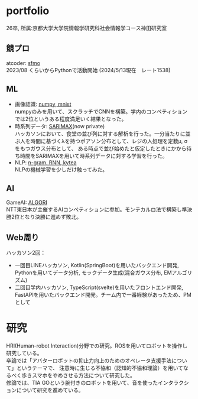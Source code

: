 # portfolio
26卒, 所属:京都大学大学院情報学研究科社会情報学コース神田研究室

## 競プロ
atcoder: [sfmo](https://atcoder.jp/users/sfmo)  
2023/08 くらいからPythonで活動開始  (2024/5/13現在　レート1538)

## ML
- 画像認識: [numpy, mnist](https://github.com/Amano-take/image-expe/)  
numpyのみを用いて、スクラッチでCNNを構築。学内のコンペティションでは2位というある程度満足いく結果となった。  
- 時系列データ: [SARIMAX](https://github.com/ku-practice-of-information-pre-group2/ShockDawnBackEnd/tree/main/Analysis)(now private)  
ハッカソンにおいて、食堂の並び列に対する解析を行った。一分当たりに並ぶ人を時間に基づく&lambda;を持つポアソン分布として、レジの人処理を定数&mu;, &sigma; をもつガウス分布として、
ある時点で並び始めたと仮定したときにかから待ち時間をSARIMAXを用いて時系列データに対する学習を行った。
- NLP: [n-gram, RNN, kytea](https://github.com/Amano-take/NLP)  
  NLPの機械学習を少しだけ触ってみた。


## AI
GameAI: [ALGORI](https://github.com/Amano-take/ALGORI)  
NTT東日本が主催するAIコンペティションに参加。モンテカルロ法で構築し準決勝2位となり決勝に進めず敗北。  

## Web周り
ハッカソン2回：
- 一回目LINEハッカソン, Kotlin(SpringBoot)を用いたバックエンド開発, Pythonを用いてデータ分析, モックデータ生成(混合ガウス分布, EMアルゴリズム)  
- 二回目学内ハッカソン, TypeScript(svelte)を用いたフロントエンド開発, FastAPIを用いたバックエンド開発。チーム内で一番経験があったため、PMとして  

# 研究
HRI(Human-robot Interaction)分野での研究。ROSを用いてロボットを操作し研究している。  
卒論では「アバターロボットの抑止力向上のためのオペレータ支援手法について」というテーマで、
注意時に生じる不協和（認知的不協和理論）を用いてなるべく歩きスマホをやめさせる方法について研究した。  
修論では、TIA GOという腕付きのロボットを用いて、音を使ったインタラクションについて研究を進めている。
